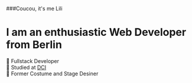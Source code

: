 
###Coucou, it's me Lili
# I am an enthusiastic Web Developer from Berlin

💮 Fullstack Developer<br/>
💮 Studied at [DCI](https://digitalcareerinstitute.org)<br/>
💮 Former Costume and Stage Desiner<br/>

